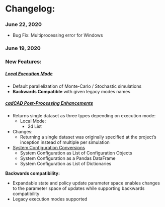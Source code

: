 # Changelog:
### June 22, 2020
* Bug Fix: Multiprocessing error for Windows

### June 19, 2020
    
### New Features:
##### [Local Execution Mode](documentation/Simulation_Execution.md)
* Default parallelization of Monte-Carlo / Stochastic simulations
* **Backwards Compatible** with given legacy modes names

##### [cadCAD Post-Processing Enhancements](https://github.com/cadCAD-org/cadCAD/blob/master/documentation/Simulation_Execution.md#execute-simulation-produce-system-event-dataset)
* Returns single dataset as three types depending on execution mode:
    * Local Mode:
        * 2d List
* Changes:
    * Returning a single dataset was originally specified at the project’s inception instead of multiple per simulation
* [System Configuration Conversions](documentation/System_Configuration.md)
    * System Configuration as List of Configuration Objects
    * System Configuration as a Pandas DataFrame
    * System Configuration as List of Dictionaries

**Backwards compatibility:**
* Expandable state and policy update parameter space enables changes to the parameter space of updates while 
supporting backwards compatibility
* Legacy execution modes supported
